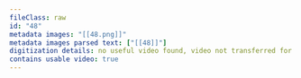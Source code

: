 ```yaml
---
fileClass: raw
id: "48"
metadata images: "[[48.png]]"
metadata images parsed text: ["[[48]]"]
digitization details: no useful video found, video not transferred for parsing
contains usable video: true
---
```

